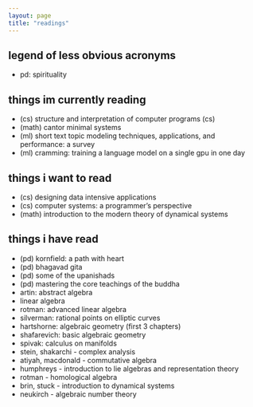 ```yaml
---
layout: page
title: "readings"
---
```


## legend of less obvious acronyms

 - pd: spirituality

## things im currently reading

- (cs) structure and interpretation of computer programs (cs)
- (math) cantor minimal systems
- (ml) short text topic modeling techniques, applications, and performance: a survey
- (ml) cramming: training a language model on a single gpu in one day


## things i want to read

- (cs) designing data intensive applications
- (cs) computer systems: a programmer’s perspective
- (math) introduction to the modern theory of dynamical systems


## things i have read

- (pd) kornfield: a path with heart
- (pd) bhagavad gita
- (pd) some of the upanishads
- (pd) mastering the core teachings of the buddha
- artin: abstract algebra
- linear algebra
- rotman: advanced linear algebra
- silverman: rational points on elliptic curves
- hartshorne: algebraic geometry (first 3 chapters)
- shafarevich: basic algebraic geometry
- spivak: calculus on manifolds
- stein, shakarchi - complex analysis
- atiyah, macdonald - commutative algebra
- humphreys - introduction to lie algebras and representation theory
- rotman - homological algebra
- brin, stuck - introduction to dynamical systems
- neukirch - algebraic number theory
